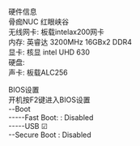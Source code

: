 # 
硬件信息<br>
骨痂NUC 红眼峡谷<br>
无线网卡: 板载intelax200网卡<br>
内存: 英睿达 3200MHz 16GBx2 DDR4<br>
显卡: 核显 intel UHD 630<br>
硬盘: <br>
声卡: 板载ALC256<br>


BIOS设置   <br>
开机按F2键进入BIOS设置<br>
--Boot<br>
-----Fast Boot: : Disabled<br>
-----USB   ☑<br>
--Secure Boot  : Disabled<br>
